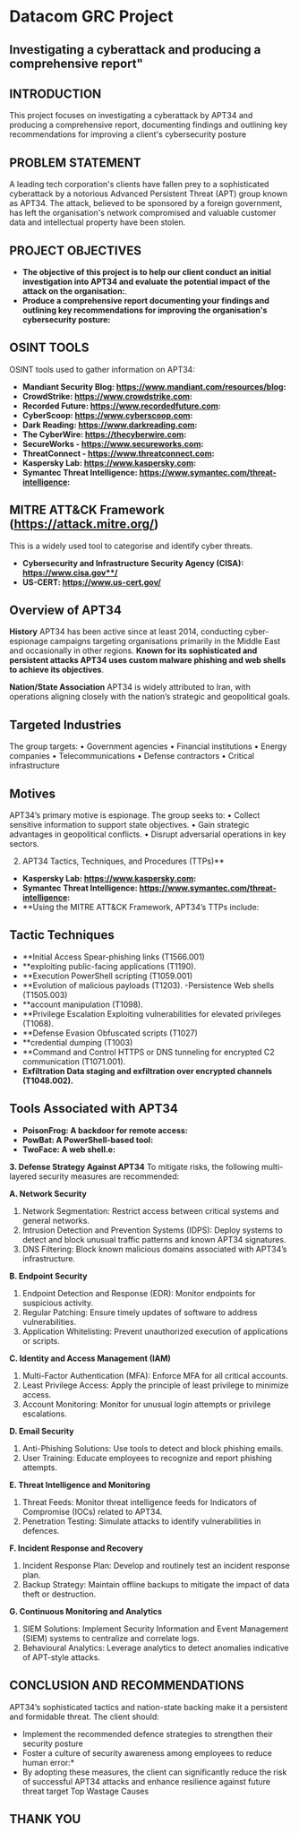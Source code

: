 # Datacom GRC Project
## Investigating a cyberattack and producing a comprehensive report"

## INTRODUCTION
This project focuses on investigating a cyberattack by APT34 and producing a comprehensive report, documenting findings and outlining key recommendations for improving a client's cybersecurity posture

## PROBLEM STATEMENT
A leading tech corporation's clients have fallen prey to a sophisticated cyberattack by a notorious Advanced Persistent Threat (APT) group known as APT34. The attack, believed to be sponsored by a foreign government, has left the organisation's network compromised and valuable customer data and intellectual property have been stolen.

## PROJECT OBJECTIVES
- **The objective of this project is to help our client conduct an initial investigation into APT34 and evaluate the potential impact of the attack on the organisation:**.
- **Produce a comprehensive report documenting your findings and outlining key recommendations for improving the organisation's cybersecurity posture:**

## OSINT TOOLS
OSINT tools used to gather information on APT34:
- **Mandiant Security Blog: https://www.mandiant.com/resources/blog:**
- **CrowdStrike: https://www.crowdstrike.com:** 
- **Recorded Future: https://www.recordedfuture.com:** 
- **CyberScoop: https://www.cyberscoop.com:**
- **Dark Reading: https://www.darkreading.com:**
- **The CyberWire: https://thecyberwire.com:**
- **SecureWorks - https://www.secureworks.com:** 
- **ThreatConnect - https://www.threatconnect.com:** 
- **Kaspersky Lab: https://www.kaspersky.com:**
- **Symantec Threat Intelligence: https://www.symantec.com/threat-intelligence:**

## MITRE ATT&CK Framework (https://attack.mitre.org/)
This is a widely used tool to categorise and identify cyber threats.
- **Cybersecurity and Infrastructure Security Agency (CISA): https://www.cisa.gov**/**
- **US-CERT: https://www.us-cert.gov/**

## Overview of APT34
**History**
 APT34 has been active since at least 2014, conducting cyber-espionage campaigns targeting organisations primarily in the Middle East and occasionally in other regions. 
**Known for its sophisticated and persistent attacks
APT34 uses custom malware
phishing and web shells to achieve its objectives**.

**Nation/State Association**
APT34 is widely attributed to Iran, with operations aligning closely with the nation’s strategic and geopolitical goals.

## Targeted Industries
The group targets:
•	Government agencies
•	Financial institutions
•	Energy companies
•	Telecommunications
•	Defense contractors
•	Critical infrastructure

## Motives
APT34’s primary motive is espionage. The group seeks to:
•	Collect sensitive information to support state objectives.
•	Gain strategic advantages in geopolitical conflicts.
•	Disrupt adversarial operations in key sectors.

2. APT34 Tactics, Techniques, and Procedures (TTPs)**
- **Kaspersky Lab: https://www.kaspersky.com:**
- **Symantec Threat Intelligence: https://www.symantec.com/threat-intelligence:**
- **Using the MITRE ATT&CK Framework, APT34’s TTPs include:

## Tactic	Techniques
- **Initial Access	Spear-phishing links (T1566.001)
- **exploiting public-facing applications (T1190).
- **Execution	PowerShell scripting (T1059.001)
- **Evolution of malicious payloads (T1203).
-Persistence	Web shells (T1505.003)
- **account manipulation (T1098).
- **Privilege Escalation	Exploiting vulnerabilities for elevated privileges (T1068).
- **Defense Evasion	Obfuscated scripts (T1027)
- **credential dumping (T1003)
- **Command and Control	HTTPS or DNS tunneling for encrypted C2 communication (T1071.001).
- **Exfiltration	Data staging and exfiltration over encrypted channels (T1048.002).**

## Tools Associated with APT34
- **PoisonFrog: A backdoor for remote access:**
- **PowBat: A PowerShell-based tool:**
- **TwoFace: A web shell.e:**

**3. Defense Strategy Against APT34**
To mitigate risks, the following multi-layered security measures are recommended:

**A. Network Security**
1.	Network Segmentation: Restrict access between critical systems and general networks.
2.	Intrusion Detection and Prevention Systems (IDPS): Deploy systems to detect and block unusual traffic patterns and known APT34 signatures.
3.	DNS Filtering: Block known malicious domains associated with APT34’s infrastructure.

**B. Endpoint Security**
1.	Endpoint Detection and Response (EDR): Monitor endpoints for suspicious activity.
2.	Regular Patching: Ensure timely updates of software to address vulnerabilities.
3.	Application Whitelisting: Prevent unauthorized execution of applications or scripts.

**C. Identity and Access Management (IAM)**
1.	Multi-Factor Authentication (MFA): Enforce MFA for all critical accounts.
2.	Least Privilege Access: Apply the principle of least privilege to minimize access.
3.	Account Monitoring: Monitor for unusual login attempts or privilege escalations.

**D. Email Security**
1.	Anti-Phishing Solutions: Use tools to detect and block phishing emails.
2.	User Training: Educate employees to recognize and report phishing attempts.

**E. Threat Intelligence and Monitoring**
1.	Threat Feeds: Monitor threat intelligence feeds for Indicators of Compromise (IOCs) related to APT34.
2.	Penetration Testing: Simulate attacks to identify vulnerabilities in defences.

**F. Incident Response and Recovery**
1.	Incident Response Plan: Develop and routinely test an incident response plan.
2.	Backup Strategy: Maintain offline backups to mitigate the impact of data theft or destruction.

**G. Continuous Monitoring and Analytics**
1.	SIEM Solutions: Implement Security Information and Event Management (SIEM) systems to centralize and correlate logs.
2.	Behavioural Analytics: Leverage analytics to detect anomalies indicative of APT-style attacks.

## CONCLUSION AND RECOMMENDATIONS
APT34’s sophisticated tactics and nation-state backing make it a persistent and formidable threat. The client should:
- Implement the recommended defence strategies to strengthen their security posture
- Foster a culture of security awareness among employees to reduce human error:*
- By adopting these measures, the client can significantly reduce the risk of successful APT34 attacks and enhance resilience against future threat target Top Wastage Causes
## THANK YOU
